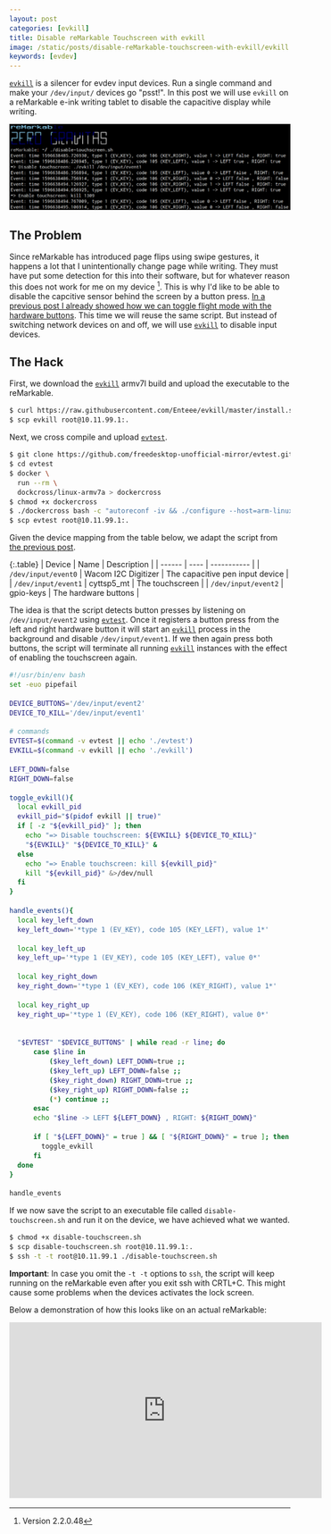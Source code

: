```yaml
---
layout: post
categories: [evkill]
title: Disable reMarkable Touchscreen with evkill
image: /static/posts/disable-reMarkable-touchscreen-with-evkill/evkill.png
keywords: [evdev]
---
```


[`evkill`][evkill] is a silencer for evdev input devices. Run a single command and make
your `/dev/input/` devices go "psst!".  In this post we will use `evkill` on a
reMarkable e-ink writing tablet to disable the capacitive display while writing.

![evkill on reMarkable](/static/posts/disable-reMarkable-touchscreen-with-evkill/evkill.png)

## The Problem

Since reMarkable has introduced page flips using swipe gestures, it happens a
lot that I unintentionally change page while writing. They must have put some
detection for this into their software, but for whatever reason this does not
work for me on my device [^1]. This is why I'd like to be able to disable the
capcitive sensor behind the screen by a button press. [In a previous post I
already showed how we can toggle flight mode with the hardware
buttons][reMarkable-hacking]. This time we will reuse the same script. But
instead of switching network devices on and off, we will use [`evkill`][evkill]
to disable input devices.

## The Hack

First, we download the [`evkill`][evkill] armv7l build and upload the executable
to the reMarkable.

```sh
$ curl https://raw.githubusercontent.com/Enteee/evkill/master/install.sh | ARCH="armv7l" sh
$ scp evkill root@10.11.99.1:.
```

Next, we cross compile and upload [`evtest`][evtest].

```sh
$ git clone https://github.com/freedesktop-unofficial-mirror/evtest.git
$ cd evtest
$ docker \
  run --rm \
  dockcross/linux-armv7a > dockercross
$ chmod +x dockercross
$ ./dockercross bash -c "autoreconf -iv && ./configure --host=arm-linux-gnueabi && make"
$ scp evtest root@10.11.99.1:.
```

Given the device mapping from the table below, we adapt the script from [the
previous post][reMarkable-hacking].

{:.table}
| Device | Name | Description |
| ------ | ---- | ----------- |
| `/dev/input/event0` | Wacom I2C Digitizer | The capacitive pen input device |
| `/dev/input/event1` | cyttsp5_mt | The touchscreen |
| `/dev/input/event2` | gpio-keys | The hardware buttons |

The idea is that the script detects button presses by listening on
`/dev/input/event2` using [`evtest`][evtest]. Once it registers a button press
from the left and right hardware button it will start an [`evkill`][evkill]
process in the background and disable `/dev/input/event1`. If we then again
press both buttons, the script will terminate all running [`evkill`][evkill]
instances with the effect of enabling the touchscreen again.

```sh
#!/usr/bin/env bash
set -euo pipefail

DEVICE_BUTTONS='/dev/input/event2'
DEVICE_TO_KILL='/dev/input/event1'

# commands
EVTEST=$(command -v evtest || echo './evtest')
EVKILL=$(command -v evkill || echo './evkill')

LEFT_DOWN=false
RIGHT_DOWN=false

toggle_evkill(){
  local evkill_pid
  evkill_pid="$(pidof evkill || true)"
  if [ -z "${evkill_pid}" ]; then
    echo "=> Disable touchscreen: ${EVKILL} ${DEVICE_TO_KILL}"
    "${EVKILL}" "${DEVICE_TO_KILL}" &
  else
    echo "=> Enable touchscreen: kill ${evkill_pid}"
    kill "${evkill_pid}" &>/dev/null
  fi
}

handle_events(){
  local key_left_down
  key_left_down='*type 1 (EV_KEY), code 105 (KEY_LEFT), value 1*'

  local key_left_up
  key_left_up='*type 1 (EV_KEY), code 105 (KEY_LEFT), value 0*'

  local key_right_down
  key_right_down='*type 1 (EV_KEY), code 106 (KEY_RIGHT), value 1*'

  local key_right_up
  key_right_up='*type 1 (EV_KEY), code 106 (KEY_RIGHT), value 0*'


  "$EVTEST" "$DEVICE_BUTTONS" | while read -r line; do
      case $line in
          ($key_left_down) LEFT_DOWN=true ;;
          ($key_left_up) LEFT_DOWN=false ;;
          ($key_right_down) RIGHT_DOWN=true ;;
          ($key_right_up) RIGHT_DOWN=false ;;
          (*) continue ;;
      esac
      echo "$line -> LEFT ${LEFT_DOWN} , RIGHT: ${RIGHT_DOWN}"

      if [ "${LEFT_DOWN}" = true ] && [ "${RIGHT_DOWN}" = true ]; then
        toggle_evkill
      fi
  done
}

handle_events
```

If we now save the script to an executable file called `disable-touchscreen.sh`
and run it on the device, we have achieved what we wanted.

```sh
$ chmod +x disable-touchscreen.sh
$ scp disable-touchscreen.sh root@10.11.99.1:.
$ ssh -t -t root@10.11.99.1 ./disable-touchscreen.sh
```

**Important**: In case you omit the `-t -t` options to `ssh`, the script will
keep running on the reMarkable even after you exit ssh with CRTL+C. This might
cause some problems when the devices activates the lock screen.

Below a demonstration of how this looks like on an actual reMarkable:

<div class="embed-responsive embed-responsive-4by3">
  <iframe
    width="560"
    height="315"
    src="https://www.youtube.com/embed/skB0LoFMXNs"
    frameborder="0"
    allow="accelerometer; autoplay; encrypted-media; gyroscope; picture-in-picture"
    allowfullscreen
  ></iframe>
</div>

[^1]: Version 2.2.0.48

[evkill]:https://github.com/Enteee/evkill
[evtest]:https://github.com/freedesktop-unofficial-mirror/evtest
[reMarkable-hacking]:/nix/bash/2020/01/08/reMarkable

